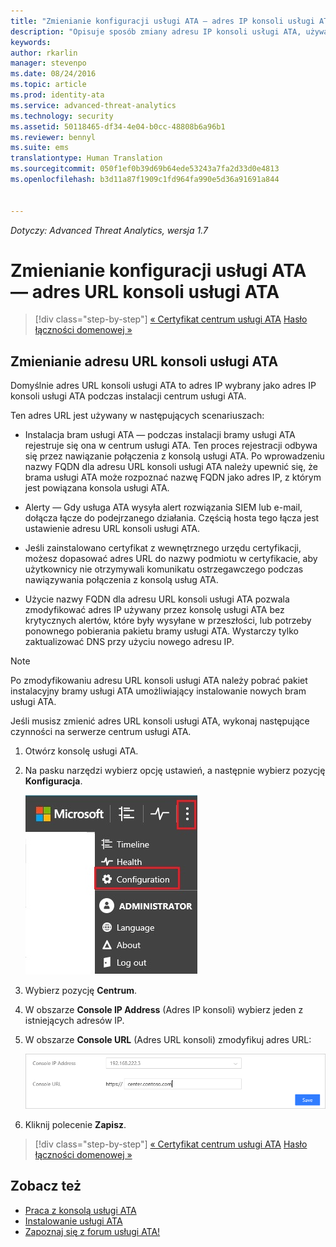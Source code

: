 ```yaml
---
title: "Zmienianie konfiguracji usługi ATA — adres IP konsoli usługi ATA | Usługa Microsoft Advanced Threat Analytics"
description: "Opisuje sposób zmiany adresu IP konsoli usługi ATA, używanego do tworzenia skrótów do konsoli usługi ATA w bramach usługi ATA."
keywords: 
author: rkarlin
manager: stevenpo
ms.date: 08/24/2016
ms.topic: article
ms.prod: identity-ata
ms.service: advanced-threat-analytics
ms.technology: security
ms.assetid: 50118465-df34-4e04-b0cc-48808b6a96b1
ms.reviewer: bennyl
ms.suite: ems
translationtype: Human Translation
ms.sourcegitcommit: 050f1ef0b39d69b64ede53243a7fa2d33d0e4813
ms.openlocfilehash: b3d11a87f1909c1fd964fa990e5d36a91691a844


---
```


*Dotyczy: Advanced Threat Analytics, wersja 1.7*



# Zmienianie konfiguracji usługi ATA — adres URL konsoli usługi ATA

>[!div class="step-by-step"]
[« Certyfikat centrum usługi ATA](modifying-ata-config-centercert.md)
[Hasło łączności domenowej »](modifying-ata-config-dcpassword.md)

## Zmienianie adresu URL konsoli usługi ATA
Domyślnie adres URL konsoli usługi ATA to adres IP wybrany jako adres IP konsoli usługi ATA podczas instalacji centrum usługi ATA.

Ten adres URL jest używany w następujących scenariuszach:

-   Instalacja bram usługi ATA — podczas instalacji bramy usługi ATA rejestruje się ona w centrum usługi ATA. Ten proces rejestracji odbywa się przez nawiązanie połączenia z konsolą usługi ATA. Po wprowadzeniu nazwy FQDN dla adresu URL konsoli usługi ATA należy upewnić się, że brama usługi ATA może rozpoznać nazwę FQDN jako adres IP, z którym jest powiązana konsola usługi ATA.

-   Alerty — Gdy usługa ATA wysyła alert rozwiązania SIEM lub e-mail, dołącza łącze do podejrzanego działania. Częścią hosta tego łącza jest ustawienie adresu URL konsoli usługi ATA.

-   Jeśli zainstalowano certyfikat z wewnętrznego urzędu certyfikacji, możesz dopasować adres URL do nazwy podmiotu w certyfikacie, aby użytkownicy nie otrzymywali komunikatu ostrzegawczego podczas nawiązywania połączenia z konsolą usług ATA.

-   Użycie nazwy FQDN dla adresu URL konsoli usługi ATA pozwala zmodyfikować adres IP używany przez konsolę usługi ATA bez krytycznych alertów, które były wysyłane w przeszłości, lub potrzeby ponownego pobierania pakietu bramy usługi ATA. Wystarczy tylko zaktualizować DNS przy użyciu nowego adresu IP.

> [!NOTE]
> Po zmodyfikowaniu adresu URL konsoli usługi ATA należy pobrać pakiet instalacyjny bramy usługi ATA umożliwiający instalowanie nowych bram usługi ATA.

Jeśli musisz zmienić adres URL konsoli usługi ATA, wykonaj następujące czynności na serwerze centrum usługi ATA.

1.  Otwórz konsolę usługi ATA.

2.  Na pasku narzędzi wybierz opcję ustawień, a następnie wybierz pozycję **Konfiguracja**.

    ![Ikona ustawień konfiguracji usługi ATA](media/ATA-config-icon.JPG)

3.  Wybierz pozycję **Centrum**.

4.  W obszarze **Console IP Address** (Adres IP konsoli) wybierz jeden z istniejących adresów IP.

5.  W obszarze **Console URL** (Adres URL konsoli) zmodyfikuj adres URL:

    ![Adres URL konsoli usługi ATA](media/ATA-chge-center-URL.png)
6.  Kliknij polecenie **Zapisz**.

>[!div class="step-by-step"]
[« Certyfikat centrum usługi ATA](modifying-ata-config-centercert.md)
[Hasło łączności domenowej »](modifying-ata-config-dcpassword.md)


## Zobacz też
- [Praca z konsolą usługi ATA](working-with-ata-console.md)
- [Instalowanie usługi ATA](install-ata.md)
- [Zapoznaj się z forum usługi ATA!](https://aka.ms/ata-forum)



<!--HONumber=Aug16_HO5-->


